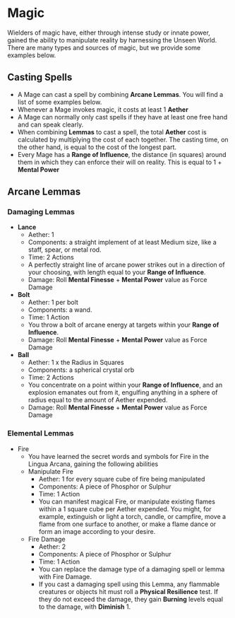 # Magic

Wielders of magic have, either through intense study or innate power, gained the ability to manipulate reality by harnessing the Unseen World. There are many types and sources of magic, but we provide some examples below.

## Casting Spells

* A Mage can cast a spell by combining **Arcane Lemmas**. You will find a list of some examples below.
* Whenever a Mage invokes magic, it costs at least 1 **Aether**
* A Mage can normally only cast spells if they have at least one free hand and can speak clearly.
* When combining **Lemmas** to cast a spell, the total **Aether** cost is calculated by multiplying the cost of each together. The casting time, on the other hand, is equal to the cost of the longest part.
* Every Mage has a **Range of Influence**, the distance (in squares) around them in which they can enforce their will on reality. This is equal to 1 + **Mental Power**

## Arcane Lemmas

### Damaging Lemmas

* **Lance**
    * Aether: 1
    * Components: a straight implement of at least Medium size, like a staff, spear, or metal rod.
    * Time: 2 Actions
    * A perfectly straight line of arcane power strikes out in a direction of your choosing, with length equal to your **Range of Influence**.
    * Damage: Roll **Mental Finesse** + **Mental Power** value as Force Damage
* **Bolt**
    * Aether: 1 per bolt
    * Components: a wand.
    * Time: 1 Action
    * You throw a bolt of arcane energy at targets within your **Range of Influence**.
    * Damage: Roll **Mental Finesse** + **Mental Power** value as Force Damage
* **Ball**
    * Aether: 1 x the Radius in Squares
    * Components: a spherical crystal orb
    * Time: 2 Actions
    * You concentrate on a point within your **Range of Influence**, and an explosion emanates out from it, engulfing anything in a sphere of radius equal to the amount of Aether expended.
    * Damage: Roll **Mental Finesse** + **Mental Power** value as Force Damage

### Elemental Lemmas

* Fire
    * You have learned the secret words and symbols for Fire in the Lingua Arcana, gaining the following abilities
    * Manipulate Fire
        * Aether: 1 for every square cube of fire being manipulated
        * Components: A piece of Phosphor or Sulphur
        * Time: 1 Action
        * You can manifest magical Fire, or manipulate existing flames within a 1 square cube per Aether expended. You might, for example, extinguish or light a torch, candle, or campfire, move a flame from one surface to another, or make a flame dance or form an image according to your desire.
    * Fire Damage
        * Aether: 2
        * Components: A piece of Phosphor or Sulphur
        * Time: 1 Action
        * You can replace the damage type of a damaging spell or lemma with Fire Damage.
        * If you cast a damaging spell using this Lemma, any flammable creatures or objects hit must roll a **Physical Resilience** test. If they do not exceed the damage, they gain **Burning** levels equal to the damage, with **Diminish** 1.
